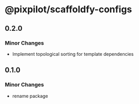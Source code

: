 # @pixpilot/scaffoldfy-configs

## 0.2.0

### Minor Changes

- Implement topological sorting for template dependencies

## 0.1.0

### Minor Changes

- rename package
